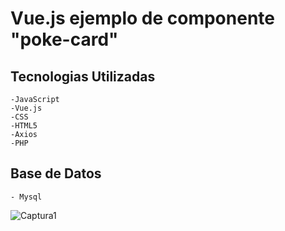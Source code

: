 # Vue.js ejemplo de componente "poke-card"

## Tecnologias Utilizadas
    -JavaScript
    -Vue.js
    -CSS
    -HTML5
    -Axios
    -PHP

## Base de Datos
	- Mysql


![Captura1](https://user-images.githubusercontent.com/19199367/62266528-d9889380-b3e5-11e9-8536-28a9e3cefa8b.PNG)

